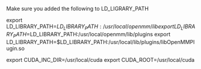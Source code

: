 


Make sure you added the following to LD_LIGRARY_PATH

export LD_LIBRARY_PATH=$LD_LIBRARY_PATH:/usr/local/openmm/lib
export LD_LIBRARY_PATH=$LD_LIBRARY_PATH:/usr/local/openmm/lib/plugins
export LD_LIBRARY_PATH=$LD_LIBRARY_PATH:/usr/local/lib/plugins/libOpenMMPlugin.so


export CUDA_INC_DIR=/usr/local/cuda
export CUDA_ROOT=/usr/local/cuda





